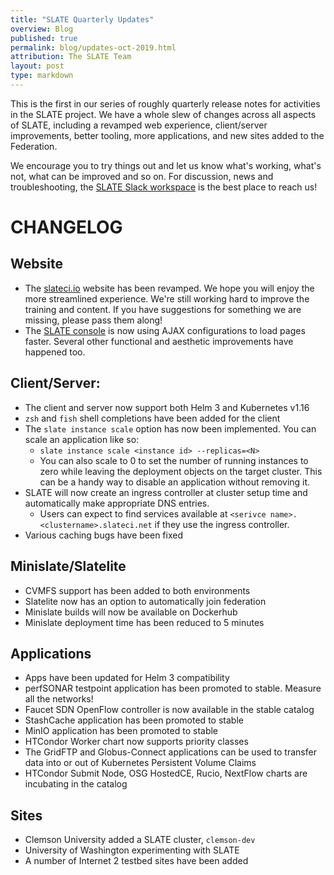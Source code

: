 ```yaml
---
title: "SLATE Quarterly Updates"
overview: Blog
published: true
permalink: blog/updates-oct-2019.html
attribution: The SLATE Team
layout: post
type: markdown
---
```


This is the first in our series of roughly quarterly release notes for activities in the SLATE project. We have a whole slew of changes across all aspects of SLATE, including a revamped web experience, client/server improvements, better tooling, more  applications, and new sites added to the Federation. <!--end_excerpt-->

We encourage you to try things out and let us know what's working, what's not, what can be improved and so on. For discussion, news and troubleshooting, the [SLATE Slack workspace](https://slack.slateci.io/) is the best place to reach us! 

# CHANGELOG
## Website
- The [slateci.io](https://slateci.io) website has been revamped. We hope you will enjoy the more streamlined experience.  We're still working hard to improve the training and content.  If you have suggestions for something we are missing, please pass them along!
- The [SLATE console](https://portal.slateci.io/) is now using AJAX configurations to load pages faster.  Several other functional and aesthetic improvements have happened too.

## Client/Server:
- The client and server now support both Helm 3 and Kubernetes v1.16
- `zsh` and `fish` shell completions have been added for the client
- The `slate instance scale` option has now been implemented. You can scale an application like so:
  - `slate instance scale <instance id> --replicas=<N>`
  - You can also scale to 0 to set the number of running instances to zero while leaving the deployment objects on the target cluster. This can be a handy way to disable an application without removing it.
- SLATE will now create an ingress controller at cluster setup time and automatically make appropriate DNS entries. 
  - Users can expect to find services available at `<serivce name>.<clustername>.slateci.net` if they use the ingress controller.
- Various caching bugs have been fixed


## Minislate/Slatelite
- CVMFS support has been added to both environments
- Slatelite now has an option to automatically join federation
- Minislate builds will now be available on Dockerhub
- Minislate deployment time has been reduced to 5 minutes

## Applications
- Apps have been updated for Helm 3 compatibility
- perfSONAR testpoint application has been promoted to stable. Measure all the networks!
- Faucet SDN OpenFlow controller is now available in the stable catalog
- StashCache application has been promoted to stable 
- MinIO application has been promoted to stable
- HTCondor Worker chart now supports priority classes
- The GridFTP and Globus-Connect applications can be used to transfer data into or out of Kubernetes Persistent Volume Claims 
- HTCondor Submit Node, OSG HostedCE, Rucio, NextFlow charts are incubating in the catalog

## Sites
- Clemson University added a SLATE cluster, `clemson-dev`
- University of Washington experimenting with SLATE
- A number of Internet 2 testbed sites have been added
